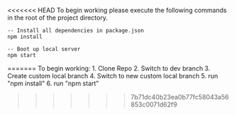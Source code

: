 <<<<<<< HEAD
To begin working please execute the following commands in the root of the project directory.
  
  
    -- Install all dependencies in package.json
    npm install
    
    -- Boot up local server
    npm start
    
=======
﻿To begin working:
	1. Clone Repo
	2. Switch to dev branch
	3. Create custom local branch
	4. Switch to new custom local branch
	5. run "npm install"
	6. run "npm start"
>>>>>>> 7b71dc40b23ea0b77fc58043a56853c0071d62f9
